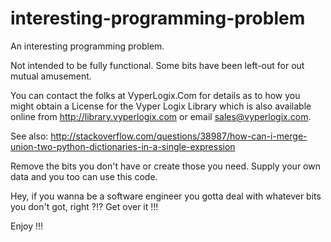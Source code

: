 interesting-programming-problem
===============================

An interesting programming problem.

Not intended to be fully functional. Some bits have been left-out for out mutual amusement.

You can contact the folks at VyperLogix.Com for details as to how you might obtain a License for the Vyper Logix Library which is also available online from http://library.vyperlogix.com or email sales@vyperlogix.com.

See also: http://stackoverflow.com/questions/38987/how-can-i-merge-union-two-python-dictionaries-in-a-single-expression

Remove the bits you don't have or create those you need. Supply your own data and you too can use this code.

Hey, if you wanna be a software engineer you gotta deal with whatever bits you don't got, right ?!?  Get over it !!!

Enjoy !!!
